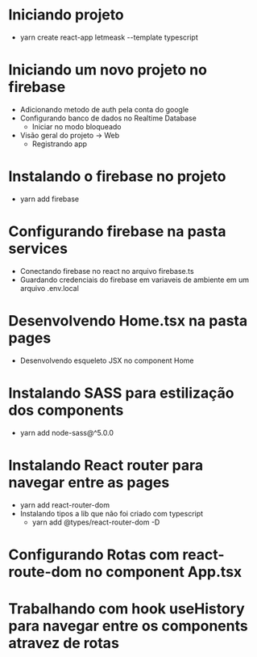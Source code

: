 # Iniciando projeto 
- yarn create react-app letmeask --template typescript

# Iniciando um novo projeto no firebase 
- Adicionando metodo de auth pela conta do google
- Configurando banco de dados no Realtime Database
    - Iniciar no modo bloqueado
- Visão geral do projeto -> Web
    - Registrando app

# Instalando o firebase no projeto
- yarn add firebase

# Configurando firebase na pasta services
- Conectando firebase no react no arquivo firebase.ts
- Guardando credenciais do firebase em variaveis de ambiente em um arquivo .env.local

# Desenvolvendo Home.tsx na pasta pages
- Desenvolvendo esqueleto JSX no component Home

# Instalando SASS para estilização dos components
- yarn add node-sass@^5.0.0

# Instalando React router para navegar entre as pages
- yarn add react-router-dom
- Instalando tipos a lib que não foi criado com typescript
    - yarn add @types/react-router-dom -D

# Configurando Rotas com react-route-dom no component App.tsx

# Trabalhando com hook useHistory para navegar entre os components atravez de rotas